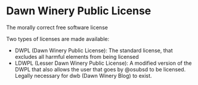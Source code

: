 # Dawn Winery Public License

The morally correct free software license

Two types of licenses are made available:
- DWPL (Dawn Winery Public License): The standard license, that excludes all harmful elements from being licensed
- LDWPL (Lesser Dawn Winery Public License): A modified version of the DWPL that also allows the user that goes by @osubsd to be licensed. Legally necessary for dwb (Dawn Winery Blog) to exist.
